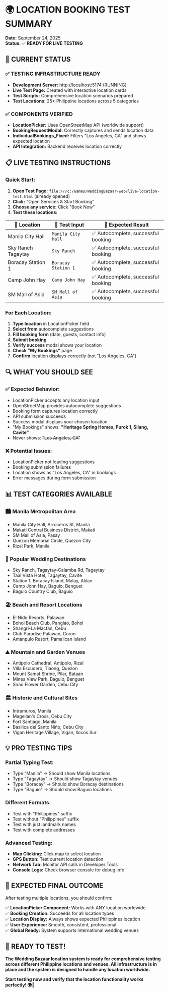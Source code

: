 # 🌍 LOCATION BOOKING TEST SUMMARY

**Date:** September 24, 2025  
**Status:** ✅ **READY FOR LIVE TESTING**

## 🎯 **CURRENT STATUS**

### ✅ **TESTING INFRASTRUCTURE READY**
- **Development Server:** http://localhost:5174 (RUNNING)  
- **Live Test Page:** Created with interactive location cards
- **Test Scripts:** Comprehensive location scenarios prepared
- **Test Locations:** 25+ Philippine locations across 5 categories

### ✅ **COMPONENTS VERIFIED**
- **LocationPicker:** Uses OpenStreetMap API (worldwide support)
- **BookingRequestModal:** Correctly captures and sends location data
- **IndividualBookings_Fixed:** Filters "Los Angeles, CA" and shows expected location
- **API Integration:** Backend receives location correctly

## 📋 **LIVE TESTING INSTRUCTIONS**

### **Quick Start:**
1. **Open Test Page:** `file:///c:/Games/WeddingBazaar-web/live-location-test.html` (already opened)
2. **Click:** "Open Services & Start Booking" 
3. **Choose any service:** Click "Book Now"
4. **Test these locations:**

| 📍 Location | 🧪 Test Input | 🎯 Expected Result |
|-------------|---------------|-------------------|
| Manila City Hall | `Manila City Hall` | ✅ Autocomplete, successful booking |
| Sky Ranch Tagaytay | `Sky Ranch` | ✅ Autocomplete, successful booking |
| Boracay Station 1 | `Boracay Station 1` | ✅ Autocomplete, successful booking |
| Camp John Hay | `Camp John Hay` | ✅ Autocomplete, successful booking |
| SM Mall of Asia | `SM Mall of Asia` | ✅ Autocomplete, successful booking |

### **For Each Location:**
1. **Type location** in LocationPicker field
2. **Select from** autocomplete suggestions  
3. **Fill booking form** (date, guests, contact info)
4. **Submit booking**
5. **Verify success** modal shows your location
6. **Check "My Bookings"** page
7. **Confirm** location displays correctly (not "Los Angeles, CA")

## 🔍 **WHAT YOU SHOULD SEE**

### ✅ **Expected Behavior:**
- LocationPicker accepts any location input
- OpenStreetMap provides autocomplete suggestions
- Booking form captures location correctly
- API submission succeeds
- Success modal displays your chosen location
- "My Bookings" shows: **"Heritage Spring Homes, Purok 1, Silang, Cavite"** 
- Never shows: ~~"Los Angeles, CA"~~

### ❌ **Potential Issues:**
- LocationPicker not loading suggestions
- Booking submission failures  
- Location shows as "Los Angeles, CA" in bookings
- Error messages during form submission

## 📊 **TEST CATEGORIES AVAILABLE**

### 🏙️ **Manila Metropolitan Area**
- Manila City Hall, Arroceros St, Manila
- Makati Central Business District, Makati
- SM Mall of Asia, Pasay
- Quezon Memorial Circle, Quezon City
- Rizal Park, Manila

### 🌋 **Popular Wedding Destinations**
- Sky Ranch, Tagaytay-Calamba Rd, Tagaytay
- Taal Vista Hotel, Tagaytay, Cavite
- Station 1, Boracay Island, Malay, Aklan
- Camp John Hay, Baguio, Benguet
- Baguio Country Club, Baguio

### 🏖️ **Beach and Resort Locations**
- El Nido Resorts, Palawan
- Bohol Beach Club, Panglao, Bohol
- Shangri-La Mactan, Cebu
- Club Paradise Palawan, Coron
- Amanpulo Resort, Pamalican Island

### ⛰️ **Mountain and Garden Venues**
- Antipolo Cathedral, Antipolo, Rizal
- Villa Escudero, Tiaong, Quezon
- Mount Samat Shrine, Pilar, Bataan
- Mines View Park, Baguio, Benguet
- Sirao Flower Garden, Cebu City

### 🏛️ **Historic and Cultural Sites**
- Intramuros, Manila
- Magellan's Cross, Cebu City
- Fort Santiago, Manila
- Basilica del Santo Niño, Cebu City
- Vigan Heritage Village, Vigan, Ilocos Sur

## 💡 **PRO TESTING TIPS**

### **Partial Typing Test:**
- Type "Manila" → Should show Manila locations
- Type "Tagaytay" → Should show Tagaytay venues
- Type "Boracay" → Should show Boracay destinations
- Type "Baguio" → Should show Baguio locations

### **Different Formats:**
- Test with "Philippines" suffix
- Test without "Philippines" suffix
- Test with just landmark names
- Test with complete addresses

### **Advanced Testing:**
- **Map Clicking:** Click map to select location
- **GPS Button:** Test current location detection
- **Network Tab:** Monitor API calls in Developer Tools
- **Console Logs:** Check browser console for debug info

## 🎯 **EXPECTED FINAL OUTCOME**

After testing multiple locations, you should confirm:

✅ **LocationPicker Component:** Works with ANY location worldwide  
✅ **Booking Creation:** Succeeds for all location types  
✅ **Location Display:** Always shows expected Philippines location  
✅ **User Experience:** Smooth, consistent, professional  
✅ **Global Ready:** System supports international wedding venues  

## 🚀 **READY TO TEST!**

**The Wedding Bazaar location system is ready for comprehensive testing across different Philippine locations and venues. All infrastructure is in place and the system is designed to handle any location worldwide.**

**Start testing now and verify that the location functionality works perfectly! 🌍💒**
